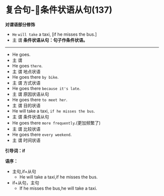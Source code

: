 # 复合句-条件状语从句(137)
**对谓语部分修饰**
* `He` `will take` a taxi, [if he misses the bus.]
*  主    谓
**条件状语从句：句子作条件状语。**

------
* He goes.
* 主  谓
* He goes `there`.
* 主  谓  地点状语
* He goes there `by bike`.
* 主  谓         方式状语
* He goes there `because it's late`.
* 主  谓         原因状语从句
* He goes there `to meet her`.
* 主  谓         目的状语
* He will take a taxi, `if he misses the bus`.
* 主  谓                 条件状语从句
* He goes there `more frequently`.(更加频繁了)
* 主  谓          比较状语
* He goes there `every weekend`.
* 主  谓          时间状语

**引导词：if**

**语序：**
* 主句,if+从句
  * He will take a taxi,if he misses the bus.
* if+从句，主句
  * If he misses the bus,he will take a taxi.


